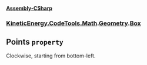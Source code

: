 #### [Assembly-CSharp](./Assembly-CSharp.md 'Assembly-CSharp')
### [KineticEnergy.CodeTools.Math](./Assembly-CSharp.md#KineticEnergy-CodeTools-Math 'KineticEnergy.CodeTools.Math').[Geometry](./KineticEnergy-CodeTools-Math-Geometry.md 'KineticEnergy.CodeTools.Math.Geometry').[Box](./KineticEnergy-CodeTools-Math-Geometry-Box.md 'KineticEnergy.CodeTools.Math.Geometry.Box')
## Points `property`
Clockwise, starting from bottom-left.

